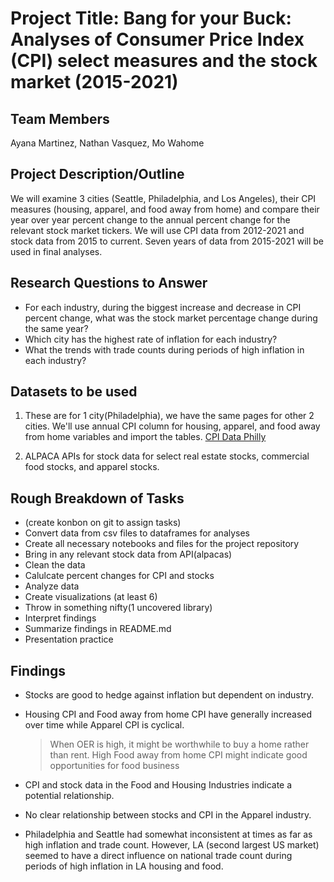 # Project Title: **Bang for your Buck: Analyses of Consumer Price Index (CPI) select measures and the stock market (2015-2021)**
 
## Team Members
Ayana Martinez, Nathan Vasquez, Mo Wahome

## Project Description/Outline
We will examine 3 cities (Seattle, Philadelphia, and Los Angeles), their CPI measures (housing, apparel, and food away from home) and compare their year over year percent change to the annual percent change for the relevant stock market tickers. We will use CPI data from 2012-2021 and stock data from 2015 to current. Seven years of data from 2015-2021 will be used in final analyses. 

## Research Questions to Answer 
- For each industry, during the biggest increase and decrease in CPI percent change, what was the stock market percentage change during the same year?
- Which city has the highest rate of inflation for each industry?
- What the trends with trade counts during periods of high inflation in each industry?

## Datasets to be used
1. These are for 1 city(Philadelphia), we have the same pages for other 2 cities. We'll use annual CPI column for housing, apparel, and food away from home variables and import the tables.
[CPI Data Philly](https://www.bls.gov/regions/mid-atlantic/news-release/consumerpriceindex_philadelphia.htm)

2. ALPACA APIs for stock data for select real estate stocks, commercial food stocks, and apparel stocks.

## Rough Breakdown of Tasks
- (create konbon on git to assign tasks)
- Convert data from csv files to dataframes for analyses
- Create all necessary notebooks and files for the project repository
- Bring in any relevant stock data from API(alpacas)
- Clean the data 
- Calulcate percent changes for CPI and stocks
- Analyze data
- Create visualizations (at least 6)
- Throw in something nifty(1 uncovered library)
- Interpret findings
- Summarize findings in README.md
- Presentation practice

## Findings
* Stocks are good to hedge against inflation but dependent on industry.
- Housing CPI and Food away from home CPI have generally increased over time while Apparel CPI is cyclical.
    > When OER is high, it might be worthwhile to buy a home rather than rent.
    > High Food away from home CPI might indicate good opportunities for food business

- CPI and stock data in the Food and Housing Industries indicate a potential relationship. 

- No clear relationship  between stocks and CPI in the  Apparel industry.

- Philadelphia and Seattle had somewhat inconsistent at times as far as high inflation and trade count. However, LA (second largest US market) seemed to have a direct influence on national trade count during periods of high inflation in LA housing and food.
